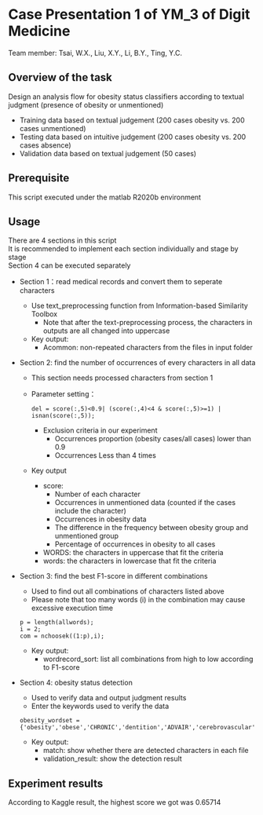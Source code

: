 # Case Presentation 1 of YM_3 of Digit Medicine

Team member: Tsai, W.X., Liu, X.Y., Li, B.Y., Ting, Y.C.

Overview of the task
---------
Design an analysis flow for obesity status classifiers according to textual judgment (presence of obesity or unmentioned)
- Training data based on textual judgement (200 cases obesity vs. 200 cases unmentioned)
- Testing data based on intuitive judgement (200 cases obesity vs. 200 cases absence)
- Validation data based on textual judgement (50 cases)


Prerequisite
------
This script executed under the matlab R2020b environment

Usage
-----
There are 4 sections in this script  
It is recommended to implement each section individually and stage by stage  
Section 4 can be executed separately  

- Section 1：read medical records and convert them to seperate characters
  - Use text_preprocessing function from Information-based Similarity Toolbox
    - Note that after the text-preprocessing process, the characters in outputs are all changed into uppercase
  - Key output:
    - Acommon: non-repeated characters from the files in input folder 

- Section 2: find the number of occurrences of every characters in all data
  - This section needs processed characters from section 1
  - Parameter setting：
    ```
    del = score(:,5)<0.9| (score(:,4)<4 & score(:,5)>=1) | isnan(score(:,5));
    ```
    - Exclusion criteria in our experiment
      - Occurrences proportion (obesity cases/all cases) lower than 0.9 
      - Occurrences Less than 4 times
 
  - Key output
    - score:
      - Number of each character
      - Occurrences in unmentioned data (counted if the cases include the character)
      - Occurrences in obesity data
      - The difference in the frequency between obesity group and unmentioned group
      - Percentage of occurrences in obesity to all cases 
    - WORDS: the characters in uppercase that fit the criteria
    - words: the characters in lowercase that fit the criteria

- Section 3: find the best F1-score in different combinations
    - Used to find out all combinations of characters listed above
    - Please note that too many words (i) in the combination may cause excessive execution time
    ```
    p = length(allwords);
    i = 2; 
    com = nchoosek((1:p),i);
    ```
    - Key output:
      - wordrecord_sort: list all combinations from high to low according to F1-score 

- Section 4: obesity status detection
    -  Used to verify data and output judgment results
    -  Enter the keywords used to verify the data
    ```
    obesity_wordset = {'obesity','obese','CHRONIC','dentition','ADVAIR','cerebrovascular'};
    ```
    - Key output:
       - match: show whether there are detected characters in each file
       - validation_result: show the detection result


Experiment results
------------
According to Kaggle result, the highest score we got was 0.65714 

